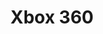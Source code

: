 ---
title: 'Xbox 360'
slug: xbox-360
company: microsoft
logo: '<path d="M187.386372,44.328748 C195.571556,44.328748 196.474385,34.4146164 196.474385,30.1572725 C196.474385,25.891087 195.571556,15.9855914 187.386165,15.9855914 C179.200981,15.9855914 178.325842,25.891087 178.325842,30.1572725 C178.325842,33.3168159 178.777359,39.0854604 181.910502,42.2001789 C183.321676,43.6070249 185.184782,44.328748 187.386372,44.328748 Z M187.386372,13.0590144 C198.422215,13.0590144 199.635838,25.0118596 199.635838,30.1570669 C199.635838,33.3587622 199.21263,37.9337877 197.208593,41.5454876 C195.119831,45.3313469 191.817447,47.2524463 187.386372,47.2524463 C179.595878,47.2524463 175.136285,41.0174577 175.136285,30.1570669 C175.136285,19.2911244 179.596085,13.0532571 187.386372,13.0590144 Z M161.080128,44.328748 C165.680858,44.328748 169.293622,40.6187622 169.293622,35.8919898 C169.293622,33.5187339 168.362689,31.2213515 166.725239,29.6010728 C165.229547,28.1014925 163.225303,27.2755205 161.080128,27.2755205 C156.366569,27.2755205 152.810219,30.9828333 152.810219,35.8919898 C152.810219,40.6189678 156.451706,44.328748 161.080128,44.328748 Z M161.080128,24.3491492 C167.685102,24.3491492 172.455074,29.2050504 172.454868,35.8917842 C172.454868,42.3683753 167.571861,47.2524463 161.079921,47.2524463 C153.20553,47.2524463 149.028007,41.8796187 149.028007,31.7129868 C149.028007,23.2005607 151.201492,13.0534627 161.447335,13.0534627 C167.289791,13.0534627 171.297659,16.5023122 171.918832,22.037579 L171.975246,22.8240721 L168.842104,22.8240721 L168.729276,22.2314778 C168.108103,18.4371882 165.22934,15.9853858 161.447335,15.9853858 C154.701428,15.9853858 152.697184,22.7231131 152.302287,28.921296 C154.27822,26.0736767 157.552088,24.3491492 161.080128,24.3491492 Z M141.294754,28.9548119 C144.54031,30.2609046 146.544348,33.310853 146.544141,37.1668284 C146.544141,43.2613792 141.999824,47.1961067 134.971848,47.1961067 C131.161533,47.1961067 128.028391,46.0612948 125.968352,43.9183322 C124.020522,41.8709827 123.060866,38.9390596 123.230108,35.4394221 L123.258418,34.7598509 L126.41987,34.7598509 L126.39156,35.4986404 C126.278732,38.1385844 127.01294,40.3545416 128.508632,41.8880491 C130.004324,43.4410903 132.234224,44.2695297 134.971848,44.2695297 C139.149372,44.2695297 143.382895,41.8290363 143.382895,37.1668284 C143.382895,35.2375042 142.790446,33.7039967 141.604927,32.6059906 C140.165442,31.2690551 137.879128,30.6624787 134.943538,30.6371876 C134.943538,30.6371876 133.250294,30.6343089 132.741949,30.6343089 C132.713639,29.8677608 132.713639,28.3426838 132.741949,27.5506389 C133.560674,27.5479659 134.379193,27.5339837 134.943538,27.5339837 C136.496264,27.5339837 139.516165,27.1463917 141.125305,25.5875931 C142.140963,24.6271462 142.649307,23.3126232 142.649307,21.6952231 C142.649307,17.9062796 138.782578,15.9234944 134.971848,15.9234944 C131.189843,15.9234944 128.31108,18.3781755 127.689907,22.1808955 L127.577079,22.7679381 L124.443937,22.7679381 L124.528661,21.987408 C125.149834,16.4404209 129.157702,13.0000017 134.972055,13.0000017 C138.500095,13.0000017 141.661547,14.0895775 143.552757,15.9882644 C145.048656,17.4878447 145.810347,19.4033924 145.810347,21.6952231 C145.810347,24.9359861 144.060689,27.6884037 141.294754,28.9548119 Z M115.468898,46.4377953 L111.15,46.4377953 L100.678346,32.2940945 L90.2350394,46.4377953 L85.9169291,46.4377953 L98.5051181,29.3507874 L87.0181102,13.8173228 L91.307874,13.8173228 L100.67874,26.4862205 L110.049213,13.8173228 L114.36811,13.8173228 L102.851969,29.3484252 L115.468898,46.4377953 Z M29.5515748,46.4377953 L25.2330709,46.4377953 L14.7897638,32.2940945 L4.31850394,46.4377953 L-1.77635684e-15,46.4377953 L12.6165354,29.3507874 L1.1003937,13.8173228 L5.41889764,13.8173228 L14.7897638,26.4862205 L24.1606299,13.8173228 L28.4507874,13.8173228 L16.9633858,29.3484252 L29.5515748,46.4377953 Z M44.6521319,43.0310857 C47.6439295,43.0310857 52.6680744,42.2195071 52.6680744,36.8384546 C52.6680744,32.1593859 48.3213098,31.1625444 44.6521319,31.1625444 C44.6521319,31.1625444 36.523155,31.1625444 35.0272563,31.1625444 L35.0272563,43.0310857 C36.523155,43.0310857 44.6521319,43.0310857 44.6521319,43.0310857 Z M35.0272563,17.2238297 L35.0272563,27.8820969 C36.523155,27.8820969 44.6521319,27.8820969 44.6521319,27.8820969 C49.0834142,27.8820969 51.6236937,25.8429721 51.6236937,22.4111889 C51.6236937,17.8754367 47.2488256,17.2238297 44.6521319,17.2238297 C44.6521319,17.2238297 36.523155,17.2238297 35.0272563,17.2238297 Z M53.5146965,30.5841378 C55.3775957,32.1622646 56.3655626,34.347379 56.3655626,36.9141225 C56.3655626,42.7894833 51.8776598,46.4375778 44.6521319,46.4375778 L31.3578719,46.4375778 L31.3578719,31.1537028 C31.3578719,31.1537028 25.0072765,31.1537028 24.5274482,31.1537028 C25.0353801,30.4208762 26.3339334,28.6291112 26.9265895,27.8876487 C27.067521,27.8876487 31.3578719,27.8876487 31.3578719,27.8876487 L31.3578719,13.8171321 L44.6519252,13.8171321 C54.5305602,13.8171321 55.2928717,20.6109935 55.2928717,22.6920647 C55.2928717,25.514804 53.7403524,27.9357635 51.3695213,29.2219111 C52.1033154,29.5533691 52.8373161,29.9970952 53.5146965,30.5841378 Z M73.6674843,43.7053108 C80.6669429,43.7053108 85.550363,38.1190506 85.550363,30.1091576 C85.550363,22.1076951 80.6671496,16.5216404 73.6674843,16.5216404 C66.6393016,16.5216404 61.7279846,22.1076951 61.7279846,30.1091576 C61.7279846,38.1190506 66.6395083,43.7053108 73.6674843,43.7053108 Z M73.6674843,13.0701179 C82.8404283,13.0701179 89.2759547,20.0745332 89.2761614,30.1093633 C89.2761614,40.149745 82.8404283,47.1570391 73.6674843,47.1570391 C64.4379189,47.1570391 58.0023929,40.149745 58.0023929,30.1093633 C58.0023929,20.0747389 64.4381256,13.0701179 73.6674843,13.0701179 Z" />'
disc: true
cartridge: false
color: gray-600
order: 22
---